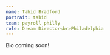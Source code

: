 ```yaml
---
name: Tahid Bradford
portrait: tahid
team: payroll philly
role: Dream Director<br>Philadelphia
---
```


Bio coming soon!